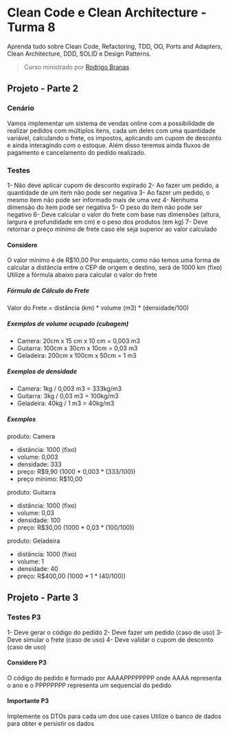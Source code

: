 # Clean Code e Clean Architecture - Turma 8

Aprenda tudo sobre Clean Code, Refactoring, TDD, OO, Ports and Adapters, Clean Architecture, DDD, SOLID e Design Patterns.

> Curso ministrado por [Rodrigo Branas](https://branas.io/)

## Projeto - Parte 2

### Cenário

Vamos implementar um sistema de vendas online com a possibilidade de realizar pedidos com múltiplos itens, cada um deles com uma quantidade variável, calculando o frete, os impostos, aplicando um cupom de desconto e ainda interagindo com o estoque. Além disso teremos ainda fluxos de pagamento e cancelamento do pedido realizado.

### Testes

1- Não deve aplicar cupom de desconto expirado
2- Ao fazer um pedido, a quantidade de um item não pode ser negativa
3- Ao fazer um pedido, o mesmo item não pode ser informado mais de uma vez
4- Nenhuma dimensão do item pode ser negativa
5- O peso do item não pode ser negativo
6- Deve calcular o valor do frete com base nas dimensões (altura, largura e profundidade em cm) e o peso dos produtos (em kg)
7- Deve retornar o preço mínimo de frete caso ele seja superior ao valor calculado

#### Considere

O valor mínimo é de R$10,00
Por enquanto, como não temos uma forma de calcular a distância entre o CEP de origem e destino, será de 1000 km (fixo)
Utilize a fórmula abaixo para calcular o valor do frete

##### Fórmula de Cálculo do Frete

Valor do Frete = distância (km) * volume (m3) * (densidade/100)

##### Exemplos de volume ocupado (cubagem)

- Camera: 20cm x 15 cm x 10 cm = 0,003 m3
- Guitarra: 100cm x 30cm x 10cm = 0,03 m3
- Geladeira: 200cm x 100cm x 50cm = 1 m3

##### Exemplos de densidade

- Camera: 1kg / 0,003 m3 = 333kg/m3
- Guitarra: 3kg / 0,03 m3 = 100kg/m3
- Geladeira: 40kg / 1 m3 = 40kg/m3

##### Exemplos

produto: Camera

- distância: 1000 (fixo)
- volume: 0,003
- densidade: 333
- preço: R$9,90 (1000 * 0,003 * (333/100))
- preço mínimo: R$10,00

produto: Guitarra

- distância: 1000 (fixo)
- volume: 0,03
- densidade: 100
- preço: R$30,00 (1000 * 0,03 * (100/100))

produto: Geladeira

- distância: 1000 (fixo)
- volume: 1
- densidade: 40
- preço: R$400,00 (1000 * 1 * (40/100))

## Projeto - Parte 3

### Testes P3

1- Deve gerar o código do pedido
2- Deve fazer um pedido (caso de uso)
3- Deve simular o frete (caso de uso)
4- Deve validar o cupom de desconto (caso de uso)

#### Considere P3

O código do pedido é formado por AAAAPPPPPPPP onde AAAA representa o ano e o PPPPPPPP representa um sequencial do pedido

#### Importante P3

Implemente os DTOs para cada um dos use cases
Utilize o banco de dados para obter e persistir os dados
